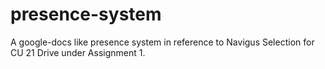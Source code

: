 # presence-system
A google-docs like presence system in reference to Navigus Selection for CU 21 Drive under Assignment 1. 
